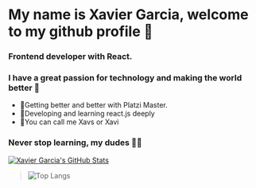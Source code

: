 # My name is Xavier Garcia, welcome to my github profile 🤠

### Frontend developer with React. 
### I have a great passion for technology and making the world better 🦦
- 💮Getting better and better with Platzi Master.
- 🦆Developing and learning react.js deeply 
- 🦔You can call me Xavs or Xavi

### Never stop learning, my dudes 🐸🚀

[![Xavier Garcia's GitHub Stats](https://github-readme-stats.vercel.app/api?username=ElXavs&show_icons=true)](https://github.com/ElXavs)

>![Top Langs](https://github-readme-stats.vercel.app/api/top-langs/?username=ElXavs)
